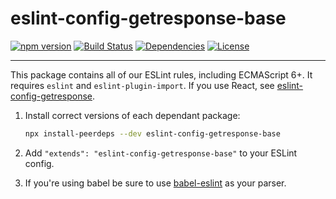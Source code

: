 # eslint-config-getresponse-base

[![npm version](https://badge.fury.io/js/eslint-config-getresponse-base.svg)](https://badge.fury.io/js/eslint-config-getresponse-base)
[![Build Status](https://travis-ci.com/GetResponse/eslint-config-getresponse-base.svg?branch=master)](https://travis-ci.com/GetResponse/eslint-config-getresponse-base)
[![Dependencies](https://img.shields.io/david/getresponse/eslint-config-getresponse-base.svg?style=flat-square)](https://david-dm.org/getresponse/eslint-config-getresponse-base)
[![License](http://img.shields.io/:license-mit-blue.svg?style=flat-square)](http://badges.mit-license.org)

---

This package contains all of our ESLint rules, including ECMAScript 6+. It requires `eslint` and `eslint-plugin-import`. If you use React, see [eslint-config-getresponse](https://github.com/getresponse/eslint-config-getresponse/).

1. Install correct versions of each dependant package:

   ```bash
   npx install-peerdeps --dev eslint-config-getresponse-base
   ```

2. Add `"extends": "eslint-config-getresponse-base"` to your ESLint config.

3. If you're using babel be sure to use [babel-eslint](https://github.com/babel/babel-eslint) as your parser.
